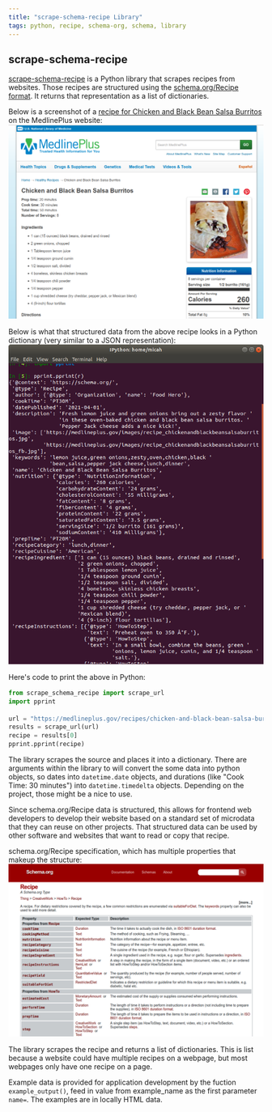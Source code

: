 ```yaml
---
title: "scrape-schema-recipe Library"
tags: python, recipe, schema-org, schema, library
---
```

## scrape-schema-recipe

[scrape-schema-recipe](https://github.com/micahcochran/scrape-schema-recipe) is a Python library that scrapes recipes from websites.  Those recipes are structured using the [schema.org/Recipe format](http://schema.org/Recipe/).  It returns that representation as a list of dictionaries.


Below is a screenshot of a [recipe for Chicken and Black Bean Salsa Burritos](https://medlineplus.gov/recipes/chicken-and-black-bean-salsa-burritos/) on the MedlinePlus website:
![Image of recipe](/assets/img/ssr-medlineplus.png "Screenshot of recipe for 'Chicken and Black Bean Salsa Burritos' on MedlinePlus website.")


Below is what that structured data from the above recipe looks in a Python dictionary (very similar to a JSON representation):
![Image of schema.org/Recipe data](/assets/img/ssr-dict-recipe.png "Python Dictionary of 'Chicken and Black Bean Salsa Burritos'")

Here's code to print the above in Python:
```python
from scrape_schema_recipe import scrape_url
import pprint

url = "https://medlineplus.gov/recipes/chicken-and-black-bean-salsa-burritos/"
results = scrape_url(url)
recipe = results[0]
pprint.pprint(recipe)
```

The library scrapes the source and places it into a dictionary.  There are arguments within the library to will convert the some data into python objects, so dates into `datetime.date` objects, and durations (like "Cook Time: 30 minutes") into `datetime.timedelta` objects. Depending on the project, those might be a nice to use. 


Since schema.org/Recipe data is structured, this allows for frontend web developers to develop their website based on a standard set of microdata that they can reuse on other projects.  That structured data can be used by other software and websites that want to read or copy that recipe.

schema.org/Recipe specification, which has multiple properties that makeup the structure:
![picture of the website schema.org/Recipe specification](/assets/img/ssr-schema-org-recipe.png "schema.org/Recipe specification, which has multiple properties that makeup the structure.") 


The library scrapes the recipe and returns a list of dictionaries.  This is list because a website could have multiple recipes on a webpage, but most webpages only have one recipe on a page.

Example data is provided for application development by the fuction `example_output()`, feed in value from example_name as the first parameter `name=`.  The examples are in locally HTML data.
